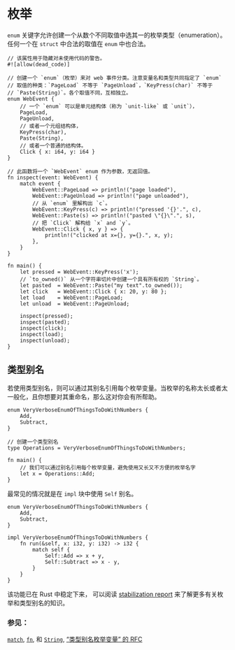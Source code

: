 # 枚举

`enum` 关键字允许创建一个从数个不同取值中选其一的枚举类型（enumeration）。任何一个在 `struct` 中合法的取值在 `enum` 中也合法。

```rust,editable
// 该属性用于隐藏对未使用代码的警告。
#![allow(dead_code)]

// 创建一个 `enum`（枚举）来对 web 事件分类。注意变量名和类型共同指定了 `enum`
// 取值的种类：`PageLoad` 不等于 `PageUnload`，`KeyPress(char)` 不等于
// `Paste(String)`。各个取值不同，互相独立。
enum WebEvent {
    // 一个 `enum` 可以是单元结构体（称为 `unit-like` 或 `unit`），
    PageLoad,
    PageUnload,
    // 或者一个元组结构体，
    KeyPress(char),
    Paste(String),
    // 或者一个普通的结构体。
    Click { x: i64, y: i64 }
}

// 此函数将一个 `WebEvent` enum 作为参数，无返回值。
fn inspect(event: WebEvent) {
    match event {
        WebEvent::PageLoad => println!("page loaded"),
        WebEvent::PageUnload => println!("page unloaded"),
        // 从 `enum` 里解构出 `c`。
        WebEvent::KeyPress(c) => println!("pressed '{}'.", c),
        WebEvent::Paste(s) => println!("pasted \"{}\".", s),
        // 把 `Click` 解构给 `x` and `y`。
        WebEvent::Click { x, y } => {
            println!("clicked at x={}, y={}.", x, y);
        },
    }
}

fn main() {
    let pressed = WebEvent::KeyPress('x');
    // `to_owned()` 从一个字符串切片中创建一个具有所有权的 `String`。
    let pasted  = WebEvent::Paste("my text".to_owned());
    let click   = WebEvent::Click { x: 20, y: 80 };
    let load    = WebEvent::PageLoad;
    let unload  = WebEvent::PageUnload;

    inspect(pressed);
    inspect(pasted);
    inspect(click);
    inspect(load);
    inspect(unload);
}
```

## 类型别名

若使用类型别名，则可以通过其别名引用每个枚举变量。当枚举的名称太长或者太一般化，且你想要对其重命名，那么这对你会有所帮助。

```rust,editable
enum VeryVerboseEnumOfThingsToDoWithNumbers {
    Add,
    Subtract,
}

// 创建一个类型别名
type Operations = VeryVerboseEnumOfThingsToDoWithNumbers;

fn main() {
    // 我们可以通过别名引用每个枚举变量，避免使用又长又不方便的枚举名字
    let x = Operations::Add;
}
```

最常见的情况就是在 `impl` 块中使用 `Self` 别名。

```rust,editable
enum VeryVerboseEnumOfThingsToDoWithNumbers {
    Add,
    Subtract,
}

impl VeryVerboseEnumOfThingsToDoWithNumbers {
    fn run(&self, x: i32, y: i32) -> i32 {
        match self {
            Self::Add => x + y,
            Self::Subtract => x - y,
        }
    }
}
```

该功能已在 Rust 中稳定下来， 可以阅读 [stabilization report][aliasreport] 来了解更多有关枚举和类型别名的知识。

### 参见：

[`match`][match], [`fn`][fn], 和 [`String`][str], [“类型别名枚举变量” 的 RFC][type_alias_rfc]

[attributes]: ../attribute.md
[c_struct]: https://en.wikipedia.org/wiki/Struct_(C_programming_language)
[match]: ../flow_control/match.md
[fn]: ../fn.md
[str]: ../std/str.md
[aliasreport]: https://github.com/rust-lang/rust/pull/61682/#issuecomment-502472847
[type_alias_rfc]: https://rust-lang.github.io/rfcs/2338-type-alias-enum-variants.html
